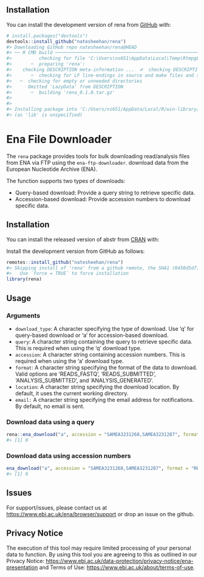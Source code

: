 
<!-- README.md is generated from README.Rmd. Please edit that file -->

## Installation

You can install the development version of rena from
[GitHub](https://github.com/) with:

``` r
# install.packages("devtools")
devtools::install_github("natesheehan/rena")
#> Downloading GitHub repo natesheehan/rena@HEAD
#> ── R CMD build ─────────────────────────────────────────────────────────────────
#>          checking for file 'C:\Users\ns651\AppData\Local\Temp\RtmpgL7ntz\remotes77d022fb3d3d\natesheehan-rena-0450d5d/DESCRIPTION' ...  ✔  checking for file 'C:\Users\ns651\AppData\Local\Temp\RtmpgL7ntz\remotes77d022fb3d3d\natesheehan-rena-0450d5d/DESCRIPTION' (353ms)
#>       ─  preparing 'rena':
#>    checking DESCRIPTION meta-information ...  ✔  checking DESCRIPTION meta-information
#>       ─  checking for LF line-endings in source and make files and shell scripts
#>   ─  checking for empty or unneeded directories
#>      Omitted 'LazyData' from DESCRIPTION
#>       ─  building 'rena_0.1.0.tar.gz'
#>      
#> 
#> Installing package into 'C:/Users/ns651/AppData/Local/R/win-library/4.2'
#> (as 'lib' is unspecified)
```

# Ena File Downloader

The `rena` package provides tools for bulk downloading read/analysis
files from ENA via FTP using the `ena-ftp-downloader`. download data
from the European Nucleotide Archive (ENA).

The function supports two types of downloads:

- Query-based download: Provide a query string to retrieve specific
  data.
- Accession-based download: Provide accession numbers to download
  specific data.

## Installation

You can install the released version of abstr from
[CRAN](https://CRAN.R-project.org) with:

Install the development version from GitHub as follows:

``` r
remotes::install_github("natesheehan/rena")
#> Skipping install of 'rena' from a github remote, the SHA1 (0450d5d7) has not changed since last install.
#>   Use `force = TRUE` to force installation
library(rena)
```

## Usage

### Arguments

- `download_type`: A character specifying the type of download. Use ‘q’
  for query-based download or ‘a’ for accession-based download.
- `query`: A character string containing the query to retrieve specific
  data. This is required when using the ‘q’ download type.
- `accession`: A character string containing accession numbers. This is
  required when using the ‘a’ download type.
- `format`: A character string specifying the format of the data to
  download. Valid options are ‘READS_FASTQ’, ‘READS_SUBMITTED’,
  ‘ANALYSIS_SUBMITTED’, and ‘ANALYSIS_GENERATED’.
- `location`: A character string specifying the download location. By
  default, it uses the current working directory.
- `email:` A character string specifying the email address for
  notifications. By default, no email is sent.

### Download data using a query

``` r
rena::ena_download("a", accession = "SAMEA3231268,SAMEA3231287", format = "READS_FASTQ", location = "C:/Users/ns651/OneDrive")
#> [1] 0
```

### Download data using accession numbers

``` r
ena_download("a", accession = "SAMEA3231268,SAMEA3231287", format = "READS_FASTQ")
#> [1] 0
```

## Issues

For support/issues, please contact us at
<https://www.ebi.ac.uk/ena/browser/support> or drop an issue on the
github.

## Privacy Notice

The execution of this tool may require limited processing of your
personal data to function. By using this tool you are agreeing to this
as outlined in our Privacy Notice:
<https://www.ebi.ac.uk/data-protection/privacy-notice/ena-presentation>
and Terms of Use: <https://www.ebi.ac.uk/about/terms-of-use>.
